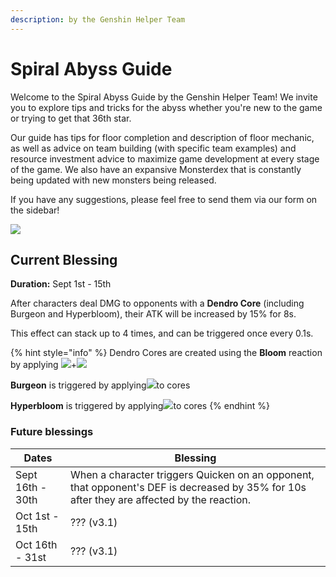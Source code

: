 ```yaml
---
description: by the Genshin Helper Team
---
```


# Spiral Abyss Guide

Welcome to the Spiral Abyss Guide by the Genshin Helper Team! We invite you to explore tips and tricks for the abyss whether you're new to the game or trying to get that 36th star.

Our guide has tips for floor completion and description of floor mechanic, as well as advice on team building (with specific team examples) and resource investment advice to maximize game development at every stage of the game. We also have an expansive Monsterdex that is constantly being updated with new monsters being released.

If you have any suggestions, please feel free to send them via our form on the sidebar!

![](.gitbook/assets/spiral\_abyss\_banner\_no\_text.jpg)

## Current Blessing

**Duration:** Sept 1st - 15th

After characters deal DMG to opponents with a **Dendro Core** (including Burgeon and Hyperbloom), their ATK will be increased by 15% for 8s.

This effect can stack up to 4 times, and can be triggered once every 0.1s.

{% hint style="info" %}
Dendro Cores are created using the **Bloom** reaction by applying ![](.gitbook/assets/hydro\_small.png)+![](.gitbook/assets/dendro\_small.png)

**Burgeon** is triggered by applying![](.gitbook/assets/pyro\_small.png)to cores

**Hyperbloom** is triggered by applying![](.gitbook/assets/electro\_small.png)to cores
{% endhint %}

### Future blessings

| Dates            | Blessing                                                                                                                                   |
| ---------------- | ------------------------------------------------------------------------------------------------------------------------------------------ |
| Sept 16th - 30th | When a character triggers Quicken on an opponent, that opponent's DEF is decreased by 35% for 10s after they are affected by the reaction. |
| Oct 1st - 15th   | ??? (v3.1)                                                                                                                                 |
| Oct 16th - 31st  | ??? (v3.1)                                                                                                                                 |

